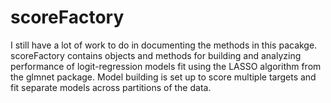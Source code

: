 scoreFactory
============
I still have a lot of work to do in documenting the methods in this pacakge.
scoreFactory contains objects and methods for building and analyzing performance of logit-regression models fit using the LASSO algorithm from the glmnet package. Model building is set up to score multiple targets and fit separate models across partitions of the data.
